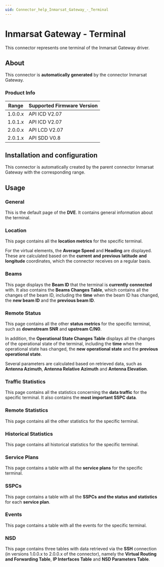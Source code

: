 ```yaml
---
uid: Connector_help_Inmarsat_Gateway_-_Terminal
---
```


# Inmarsat Gateway - Terminal

This connector represents one terminal of the Inmarsat Gateway driver.

## About

This connector is **automatically generated** by the connector Inmarsat Gateway.

### Product Info

| Range | Supported Firmware Version |
|------------------|-----------------------------|
| 1.0.0.x          | API ICD V2.07               |
| 1.0.1.x          | API ICD V2.07               |
| 2.0.0.x          | API LCD V2.07               |
| 2.0.1.x          | API SDD V0.8                |

## Installation and configuration

This connector is automatically created by the parent connector Inmarsat Gateway with the corresponding range.

## Usage

### General

This is the default page of the **DVE**. It contains general information about the terminal.

### Location

This page contains all the **location metrics** for the specific terminal.

For the virtual elements, the **Average Speed** and **Heading** are displayed. These are calculated based on the **current** **and** **previous** **latitude** **and** **longitude** coordinates, which the connector receives on a regular basis.

### Beams

This page displays the **Beam ID** that the terminal is **currently** **connected** with. It also contains the **Beams Changes Table**, which contains all the changes of the beam ID, including the **time** when the beam ID has changed, the **new beam ID** and the **previous beam ID**.

### Remote Status

This page contains all the other **status metrics** for the specific terminal, such as **downstream SNR** and **upstream C/N0**.

In addition, the **Operational State Changes Table** displays all the changes of the operational state of the terminal, including the **time** when the operational state has changed, the **new** **operational state** and the **previous operational state**.

Several parameters are calculated based on retrieved data, such as **Antenna Azimuth**, **Antenna Relative Azimuth** and **Antenna Elevation**.

### Traffic Statistics

This page contains all the statistics concerning the **data traffic** for the specific terminal. It also contains the **most important SSPC data**.

### Remote Statistics

This page contains all the other statistics for the specific terminal.

### Historical Statistics

This page contains all historical statistics for the specific terminal.

### Service Plans

This page contains a table with all the **service plans** for the specific terminal.

### SSPCs

This page contains a table with all the **SSPCs** **and the status and statistics** for each **service plan**.

### Events

This page contains a table with all the events for the specific terminal.

### NSD

This page contains three tables with data retrieved via the **SSH** connection (in versions 1.0.0.x to 2.0.0.x of the connector), namely the **Virtual Routing and Forwarding Table**, **IP Interfaces Table** and **NSD Parameters Table**.

